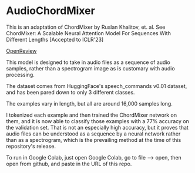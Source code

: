 # AudioChordMixer


This is an adaptation of ChordMixer by Ruslan Khalitov, et. al. See ChordMixer: A Scalable Neural Attention Model For Sequences With Different Lengths [Accepted to ICLR'23]

[OpenReview](https://openreview.net/forum?id=E8mzu3JbdR)


This model is designed to take in audio files as a sequence of audio samples, rather than a spectrogram image as is customary with audio processing.

The dataset comes from HuggingFace's speech_commands v0.01 dataset, and has been pared down to only 3 different classes.

The examples vary in length, but all are around 16,000 samples long.  

I tokenized each example and then trained the ChordMixer network on them, and it is now able to classify those examples with a 77% accuracy on the validation set.  That is not an especially high accuracy, but it proves that audio files can be understood as a sequence by a neural network rather than as a spectrogram, which is the prevailing method at the time of this repository's release.

To run in Google Colab, just open Google Colab, go to file --> open, then open from github, and paste in the URL of this repo.
